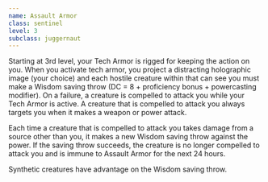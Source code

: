 ```yaml
---
name: Assault Armor
class: sentinel
level: 3
subclass: juggernaut
---
```

Starting at 3rd level, your Tech Armor is rigged for keeping the action on you. When
you activate tech armor, you project a distracting holographic image (your choice) and each hostile creature within <me-distance length="60" />
that can see you must make a Wisdom saving throw (DC = 8 + proficiency bonus + powercasting modifier). On a failure,
a creature is compelled to attack you while your Tech Armor is active. A creature that is compelled to attack you always
targets you when it makes a weapon or power attack.

Each time a creature that is compelled to attack you takes damage from a source other than you, it makes a new Wisdom saving
throw against the power. If the saving throw succeeds, the creature is no longer compelled to attack you and is immune to
Assault Armor for the next 24 hours.

Synthetic creatures have advantage on the Wisdom saving throw.
